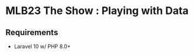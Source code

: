 <h1>MLB23 The Show : Playing with Data</h1>
<h2>Requirements</h2>
<ul>
 <li>Laravel 10 w/ PHP 8.0+</li>

</ul>

